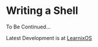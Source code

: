 # Writing a Shell

To Be Continued...

Latest Development is at [LearnixOS](https://github.com/learnix-os/LearnixOS/)